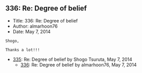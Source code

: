 ## 336: Re: Degree of belief

- Title: 336: Re: Degree of belief
- Author: almarhoon76
- Date: May 7, 2014
```
Shogo,

Thanks a lot!!!
```

- [335](0335.md): Re: Degree of belief by Shogo Tsuruta, May 7, 2014
    - [336](0336.md): Re: Degree of belief by almarhoon76, May 7, 2014
